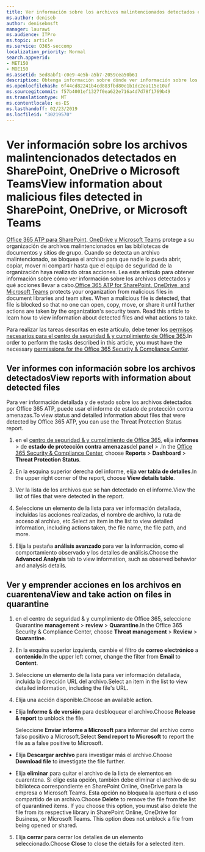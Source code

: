 ```yaml
---
title: Ver información sobre los archivos malintencionados detectados en SharePoint, OneDrive o Microsoft Teams
ms.author: deniseb
author: denisebmsft
manager: laurawi
ms.audience: ITPro
ms.topic: article
ms.service: O365-seccomp
localization_priority: Normal
search.appverid:
- MET150
- MOE150
ms.assetid: 5ed8abf1-c0e9-4e5b-a5b7-2059cea50b61
description: Obtenga información sobre dónde ver información sobre los archivos malintencionados detectados en SharePoint, OneDrive o Teams, y cómo tomar medidas en esos archivos.
ms.openlocfilehash: 6f44cd82241b4cd883fbd80e1b1dc2ea115e10af
ms.sourcegitcommit: f57b4001ef1327f0ea622e716a4d7d78f1769b49
ms.translationtype: MT
ms.contentlocale: es-ES
ms.lasthandoff: 02/23/2019
ms.locfileid: "30219570"
---
```

# <a name="view-information-about-malicious-files-detected-in-sharepoint-onedrive-or-microsoft-teams"></a><span data-ttu-id="01090-103">Ver información sobre los archivos malintencionados detectados en SharePoint, OneDrive o Microsoft Teams</span><span class="sxs-lookup"><span data-stu-id="01090-103">View information about malicious files detected in SharePoint, OneDrive, or Microsoft Teams</span></span>

<span data-ttu-id="01090-p101">[Office 365 ATP para SharePoint, OneDrive y Microsoft Teams](atp-for-spo-odb-and-teams.md) protege a su organización de archivos malintencionados en las bibliotecas de documentos y sitios de grupo. Cuando se detecta un archivo malintencionado, se bloquea el archivo para que nadie lo pueda abrir, copiar, mover ni compartir hasta que el equipo de seguridad de la organización haya realizado otras acciones. Lea este artículo para obtener información sobre cómo ver información sobre los archivos detectados y qué acciones llevar a cabo.</span><span class="sxs-lookup"><span data-stu-id="01090-p101">[Office 365 ATP for SharePoint, OneDrive, and Microsoft Teams](atp-for-spo-odb-and-teams.md) protects your organization from malicious files in document libraries and team sites. When a malicious file is detected, that file is blocked so that no one can open, copy, move, or share it until further actions are taken by the organization's security team. Read this article to learn how to view information about detected files and what actions to take.</span></span> 

<span data-ttu-id="01090-107">Para realizar las tareas descritas en este artículo, debe tener los [permisos necesarios para el centro de seguridad &amp; y cumplimiento de Office 365](permissions-in-the-security-and-compliance-center.md).</span><span class="sxs-lookup"><span data-stu-id="01090-107">In order to perform the tasks described in this article, you must have the necessary [permissions for the Office 365 Security &amp; Compliance Center](permissions-in-the-security-and-compliance-center.md).</span></span> 
  
## <a name="view-reports-with-information-about-detected-files"></a><span data-ttu-id="01090-108">Ver informes con información sobre los archivos detectados</span><span class="sxs-lookup"><span data-stu-id="01090-108">View reports with information about detected files</span></span>

<span data-ttu-id="01090-109">Para ver información detallada y de estado sobre los archivos detectados por Office 365 ATP, puede usar el informe de estado de protección contra amenazas.</span><span class="sxs-lookup"><span data-stu-id="01090-109">To view status and detailed information about files that were detected by Office 365 ATP, you can use the Threat Protection Status report.</span></span>
  
1. <span data-ttu-id="01090-110">en el [centro de seguridad &amp; y cumplimiento de Office 365](https://protection.office.com), elija **informes** \> de **estado de protección contra amenazas**del **panel** \> .</span><span class="sxs-lookup"><span data-stu-id="01090-110">In the [Office 365 Security &amp; Compliance Center](https://protection.office.com), choose **Reports** \> **Dashboard** \> **Threat Protection Status**.</span></span>
    
2. <span data-ttu-id="01090-111">En la esquina superior derecha del informe, elija **ver tabla de detalles**.</span><span class="sxs-lookup"><span data-stu-id="01090-111">In the upper right corner of the report, choose **View details table**.</span></span>
    
3. <span data-ttu-id="01090-112">Ver la lista de los archivos que se han detectado en el informe.</span><span class="sxs-lookup"><span data-stu-id="01090-112">View the list of files that were detected in the report.</span></span>
    
4. <span data-ttu-id="01090-113">Seleccione un elemento de la lista para ver información detallada, incluidas las acciones realizadas, el nombre de archivo, la ruta de acceso al archivo, etc.</span><span class="sxs-lookup"><span data-stu-id="01090-113">Select an item in the list to view detailed information, including actions taken, the file name, the file path, and more.</span></span>
    
5. <span data-ttu-id="01090-114">Elija la pestaña **análisis avanzado** para ver la información, como el comportamiento observado y los detalles de análisis.</span><span class="sxs-lookup"><span data-stu-id="01090-114">Choose the **Advanced Analysis** tab to view information, such as observed behavior and analysis details.</span></span> 
  
## <a name="view-and-take-action-on-files-in-quarantine"></a><span data-ttu-id="01090-115">Ver y emprender acciones en los archivos en cuarentena</span><span class="sxs-lookup"><span data-stu-id="01090-115">View and take action on files in quarantine</span></span>

1. <span data-ttu-id="01090-116">en el centro de seguridad &amp; y cumplimiento de Office 365, seleccione Quarantine **management** \> **review** \> **Quarantine**.</span><span class="sxs-lookup"><span data-stu-id="01090-116">In the Office 365 Security &amp; Compliance Center, choose **Threat management** \> **Review** \> **Quarantine**.</span></span>
    
2. <span data-ttu-id="01090-117">En la esquina superior izquierda, cambie el filtro de **correo electrónico** a **contenido**.</span><span class="sxs-lookup"><span data-stu-id="01090-117">In the upper left corner, change the filter from **Email** to **Content**.</span></span>
    
3. <span data-ttu-id="01090-118">Seleccione un elemento de la lista para ver información detallada, incluida la dirección URL del archivo.</span><span class="sxs-lookup"><span data-stu-id="01090-118">Select an item in the list to view detailed information, including the file's URL.</span></span>
    
4. <span data-ttu-id="01090-119">Elija una acción disponible.</span><span class="sxs-lookup"><span data-stu-id="01090-119">Choose an available action.</span></span>
    
  - <span data-ttu-id="01090-120">Elija **Informe &amp; de versión** para desbloquear el archivo.</span><span class="sxs-lookup"><span data-stu-id="01090-120">Choose **Release &amp; report** to unblock the file.</span></span> 
    
    <span data-ttu-id="01090-121">Seleccione **Enviar informe a Microsoft** para informar del archivo como falso positivo a Microsoft.</span><span class="sxs-lookup"><span data-stu-id="01090-121">Select **Send report to Microsoft** to report the file as a false positive to Microsoft.</span></span> 
    
  - <span data-ttu-id="01090-122">Elija **Descargar archivo** para investigar más el archivo.</span><span class="sxs-lookup"><span data-stu-id="01090-122">Choose **Download file** to investigate the file further.</span></span> 
    
  - <span data-ttu-id="01090-p102">Elija **eliminar** para quitar el archivo de la lista de elementos en cuarentena. Si elige esta opción, también debe eliminar el archivo de su biblioteca correspondiente en SharePoint Online, OneDrive para la empresa o Microsoft Teams. Esta opción no bloquea la apertura o el uso compartido de un archivo.</span><span class="sxs-lookup"><span data-stu-id="01090-p102">Choose **Delete** to remove the file from the list of quarantined items. If you choose this option, you must also delete the file from its respective library in SharePoint Online, OneDrive for Business, or Microsoft Teams. This option does not unblock a file from being opened or shared.</span></span> 
    
5. <span data-ttu-id="01090-126">Elija **cerrar** para cerrar los detalles de un elemento seleccionado.</span><span class="sxs-lookup"><span data-stu-id="01090-126">Choose **Close** to close the details for a selected item.</span></span> 
  
  

